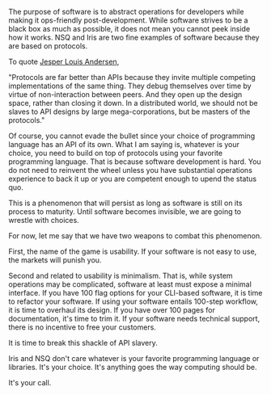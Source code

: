 The purpose of software is to abstract operations for developers while making it ops-friendly post-development. While software strives to be a black box as much as possible, it does not mean you cannot peek inside how it works. NSQ and Iris are two fine examples of software because they are based on protocols. 

To quote [Jesper Louis Andersen](https://medium.com/this-is-not-a-monad-tutorial/interview-with-jesper-louis-andersen-about-erlang-haskell-ocaml-go-idris-the-jvm-software-and-b0de06440fbd#),

"Protocols are far better than APIs because they invite multiple competing implementations of the same thing. They debug themselves over time by virtue of non-interaction between peers. And they open up the design space, rather than closing it down. In a distributed world, we should not be slaves to API designs by large mega-corporations, but be masters of the protocols."

Of course, you cannot evade the bullet since your choice of programming language has an API of its own. What I am saying is, whatever is your choice, you need to build on top of protocols using your favorite programming language. That is because software development is hard. You do not need to reinvent the wheel unless you have substantial operations experience to back it up or you are competent enough to upend the status quo.

This is a phenomenon that will persist as long as software is still on its process to maturity. Until software becomes invisible, we are going to wrestle with choices.

For now, let me say that we have two weapons to combat this phenomenon.

First, the name of the game is usability. If your software is not easy to use, the markets will punish you.

Second and related to usability is minimalism. That is, while system operations may be complicated, software at least must expose a minimal interface. If you have 100 flag options for your CLI-based software, it is time to refactor your software. If using your software entails 100-step workflow, it is time to overhaul its design. If you have over 100 pages for documentation, it's time to trim it. If your software needs technical support, there is no incentive to free your customers.

It is time to break this shackle of API slavery.

Iris and NSQ don't care whatever is your favorite programming language or libraries. It's your choice. It's anything goes the way computing should be.

It's your call.
